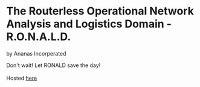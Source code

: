# The Routerless Operational Network Analysis and Logistics Domain - R.O.N.A.L.D.
by Ananas Incorperated

Don't wait! Let RONALD save the day! <br><br>
Hosted <a href="https://the-ronald.netlify.app/">here</a>

